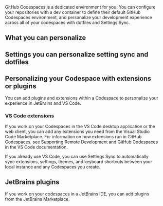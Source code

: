 GitHub Codespaces is a dedicated environment for you. You can configure your repositories with a dev container to define their default GitHub Codespaces environment, and personalize your development experience across all of your codespaces with dotfiles and Settings Sync.

## What you can personalize

## Settings you can personalize setting sync and dotfiles

## Personalizing your Codespace with extensions or plugins
You can add plugins and extensions within a Codespace to personalize your experience in JetBrains and VS Code.
### VS Code extensions
If you work on your Codespaces in the VS Code desktop application or the web client, you can add any extensions you need from the Visual Studio Code Marketplace. For information on how extensions run in GitHub Codespaces, see Supporting Remote Development and GitHub Codespaces in the VS Code documentation.

If you already use VS Code, you can use Settings Sync to automatically sync extensions, settings, themes, and keyboard shortcuts between your local instance and any Codespaces you create.
## JetBrains plugins
If you work on your codespaces in a JetBrains IDE, you can add plugins from the JetBrains Marketplace.
